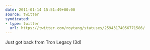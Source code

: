 ```yaml
---
date: 2011-01-14 15:51:49+00:00
source: twitter
syndicated:
- type: twitter
  url: https://twitter.com/roytang/statuses/25943174056771586/
---
```


Just got back from Tron Legacy (3d)